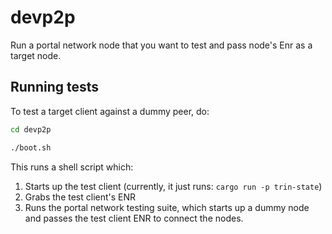 # devp2p

Run a portal network node that you want to test and pass node's Enr as a target node.

## Running tests
To test a target client against a dummy peer, do:
```sh
cd devp2p

./boot.sh
```
This runs a shell script which:
1. Starts up the test client (currently, it just runs: `cargo run -p trin-state`)
2. Grabs the test client's ENR
3. Runs the portal network testing suite, which starts up a dummy node 
and passes the test client ENR to connect the nodes.